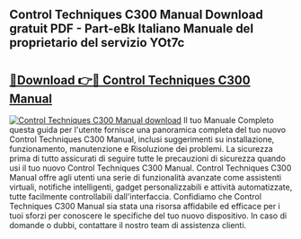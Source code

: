 ## Control Techniques C300 Manual Download gratuit PDF - Part-eBk Italiano Manuale del proprietario del servizio YOt7c

# <h2><a href="http://dfd640.blite.top/?on=Control+Techniques+C300+Manual">🔗Download 👉🔴 Control Techniques C300 Manual</a></h2>

[![Control Techniques C300 Manual download](https://i.imgur.com/lujVjoI.png)](http://dfd640.blite.top/?on=Control+Techniques+C300+Manual)
Il tuo Manuale Completo questa guida per l'utente fornisce una panoramica completa del tuo nuovo Control Techniques C300 Manual, inclusi suggerimenti su installazione, funzionamento, manutenzione e Risoluzione dei problemi. La sicurezza prima di tutto assicurati di seguire tutte le precauzioni di sicurezza quando usi il tuo nuovo Control Techniques C300 Manual. Control Techniques C300 Manual offre agli utenti una serie di funzionalità avanzate come assistenti virtuali, notifiche intelligenti, gadget personalizzabili e attività automatizzate, tutte facilmente controllabili dall'interfaccia. Confidiamo che Control Techniques C300 Manual sia stata una risorsa affidabile ed efficace per i tuoi sforzi per conoscere le specifiche del tuo nuovo dispositivo. In caso di domande o dubbi, contattare il nostro team di assistenza clienti.
